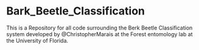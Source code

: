 # Bark_Beetle_Classification
This is a Repository for all code surrounding the Berk Beetle Classification system developed by @ChristopherMarais at the Forest entomology lab at the University of Florida. 

